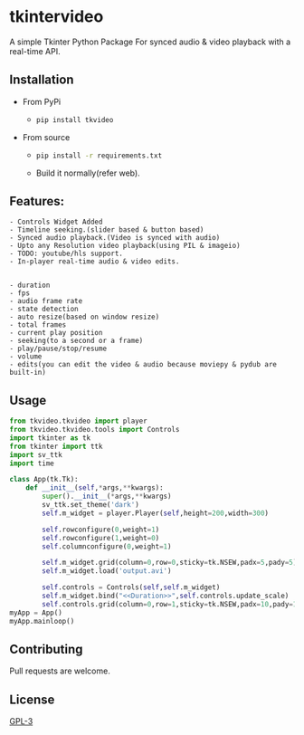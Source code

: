 # tkintervideo

A simple Tkinter Python Package For synced audio & video playback with a real-time API.

## Installation
- From PyPi
    - ```bash
      pip install tkvideo
      ```
- From source
    - ```bash
      pip install -r requirements.txt
      ```
    - Build it normally(refer web).
## Features:

    - Controls Widget Added
    - Timeline seeking.(slider based & button based)
    - Synced audio playback.(Video is synced with audio)
    - Upto any Resolution video playback(using PIL & imageio)
    - TODO: youtube/hls support.
    - In-player real-time audio & video edits.


    - duration
    - fps
    - audio frame rate
    - state detection
    - auto resize(based on window resize)
    - total frames
    - current play position
    - seeking(to a second or a frame)
    - play/pause/stop/resume
    - volume
    - edits(you can edit the video & audio because moviepy & pydub are built-in)
## Usage

```python
from tkvideo.tkvideo import player
from tkvideo.tkvideo.tools import Controls
import tkinter as tk
from tkinter import ttk
import sv_ttk
import time

class App(tk.Tk):
    def __init__(self,*args,**kwargs):
        super().__init__(*args,**kwargs)
        sv_ttk.set_theme('dark')
        self.m_widget = player.Player(self,height=200,width=300)

        self.rowconfigure(0,weight=1)
        self.rowconfigure(1,weight=0)
        self.columnconfigure(0,weight=1)

        self.m_widget.grid(column=0,row=0,sticky=tk.NSEW,padx=5,pady=5)
        self.m_widget.load('output.avi')

        self.controls = Controls(self,self.m_widget)
        self.m_widget.bind("<<Duration>>",self.controls.update_scale)
        self.controls.grid(column=0,row=1,sticky=tk.NSEW,padx=10,pady=10)
myApp = App()
myApp.mainloop()
```

## Contributing

Pull requests are welcome.

## License

[GPL-3](https://choosealicense.com/licenses/gpl-3.0/)
